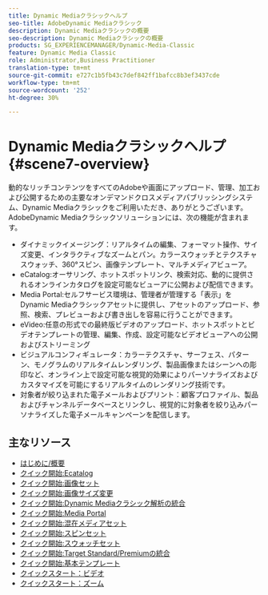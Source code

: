 ```yaml
---
title: Dynamic Mediaクラシックヘルプ
seo-title: AdobeDynamic Mediaクラシック
description: Dynamic Mediaクラシックの概要
seo-description: Dynamic Mediaクラシックの概要
products: SG_EXPERIENCEMANAGER/Dynamic-Media-Classic
feature: Dynamic Media Classic
role: Administrator,Business Practitioner
translation-type: tm+mt
source-git-commit: e727c1b5fb43c7def842ff1bafcc8b3ef3437cde
workflow-type: tm+mt
source-wordcount: '252'
ht-degree: 30%

---
```



# Dynamic Mediaクラシックヘルプ{#scene7-overview}

動的なリッチコンテンツをすべてのAdobeや画面にアップロード、管理、加工および公開するための主要なオンデマンドクロスメディアパブリッシングシステム、Dynamic Mediaクラシックをご利用いただき、ありがとうございます。 AdobeDynamic Mediaクラシックソリューションには、次の機能が含まれます。

* ダイナミックイメージング：リアルタイムの編集、フォーマット操作、サイズ変更、インタラクティブなズームとパン。カラースウォッチとテクスチャスウォッチ、360°スピン、画像テンプレート、マルチメディアビューア。
* eCatalog:オーサリング、ホットスポットリンク、検索対応、動的に提供されるオンラインカタログを設定可能なビューアに公開および配信できます。
* Media Portal:セルフサービス環境は、管理者が管理する「表示」をDynamic Mediaクラシックアセットに提供し、アセットのアップロード、参照、検索、プレビューおよび書き出しを容易に行うことができます。
* eVideo:任意の形式での最終版ビデオのアップロード、ホットスポットとビデオテンプレートの管理、編集、作成、設定可能なビデオビューアへの公開およびストリーミング
* ビジュアルコンフィギュレータ：カラーテクスチャ、サーフェス、パターン、モノグラムのリアルタイムレンダリング、製品画像またはシーンへの彫印など、オンライン上で設定可能な視覚的効果によりパーソナライズおよびカスタマイズを可能にするリアルタイムのレンダリング技術です。
* 対象者が絞り込まれた電子メールおよびプリント：顧客プロファイル、製品およびチャンネルデータベースとリンクし、視覚的に対象者を絞り込みパーソナライズした電子メールキャンペーンを配信します。

## 主なリソース

* [はじめに/概要](/help/dmc-platform-overview.md)
* [クイック開始:Ecatalog](/help/quick-start-ecatalog.md)
* [クイック開始:画像セット](/help/quick-start-image-sets.md)
* [クイック開始:画像サイズ変更](/help/quick-start-image-sizing.md)
* [クイック開始:Dynamic Mediaクラシック解析の統合](/help/quick-start-integrating-dmc-analytics.md)
* [クイック開始:Media Portal](/help/quick-start-media-portal-administration.md)
* [クイック開始:混在メディアセット](/help/quick-start-mixed-media-sets.md)
* [クイック開始:スピンセット](/help/quick-start-spin-sets.md)
* [クイック開始:スウォッチセット](/help/quick-start-swatch-sets.md)
* [クイック開始:Target Standard/Premiumの統合](/help/quick-start-target-integration.md)
* [クイック開始:基本テンプレート](/help/quick-start-template-basics.md)
* [クイックスタート：ビデオ](/help/quick-start-video.md)
* [クイックスタート：ズーム](/help/quick-start-zoom.md)

